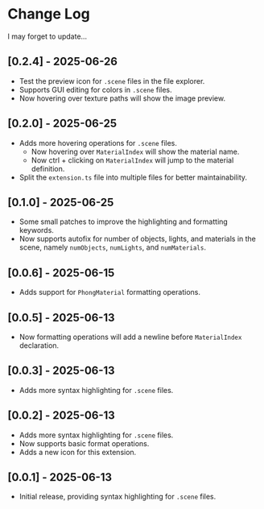 # Change Log

I may forget to update...

## [0.2.4] - 2025-06-26

- Test the preview icon for `.scene` files in the file explorer.
- Supports GUI editing for colors in `.scene` files.
- Now hovering over texture paths will show the image preview.

## [0.2.0] - 2025-06-25

- Adds more hovering operations for `.scene` files.
  - Now hovering over `MaterialIndex` will show the material name.
  - Now ctrl + clicking on `MaterialIndex` will jump to the material definition.
- Split the `extension.ts` file into multiple files for better maintainability.

## [0.1.0] - 2025-06-25

- Some small patches to improve the highlighting and formatting keywords.
- Now supports autofix for number of objects, lights, and materials in the scene, namely `numObjects`, `numLights`, and `numMaterials`.

## [0.0.6] - 2025-06-15

- Adds support for `PhongMaterial` formatting operations.

## [0.0.5] - 2025-06-13

- Now formatting operations will add a newline before `MaterialIndex` declaration.

## [0.0.3] - 2025-06-13

- Adds more syntax highlighting for `.scene` files.

## [0.0.2] - 2025-06-13

- Adds more syntax highlighting for `.scene` files.
- Now supports basic format operations.
- Adds a new icon for this extension.

## [0.0.1] - 2025-06-13

- Initial release, providing syntax highlighting for `.scene` files.
